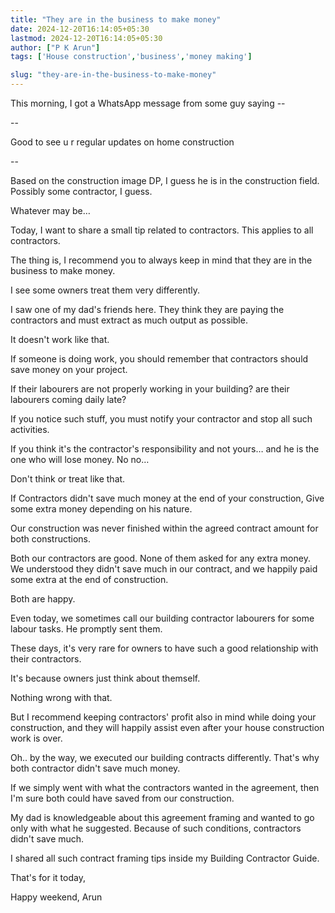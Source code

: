 ```yaml
---
title: "They are in the business to make money"
date: 2024-12-20T16:14:05+05:30
lastmod: 2024-12-20T16:14:05+05:30
author: ["P K Arun"]
tags: ['House construction','business','money making']

slug: "they-are-in-the-business-to-make-money"
---
```


This morning, I got a WhatsApp message from some guy saying --

--

Good to see u r regular updates on home construction

--

Based on the construction image DP, I guess he is in the construction field. Possibly some contractor, I guess.

Whatever may be…

Today, I want to share a small tip related to contractors. This applies to all contractors.

The thing is, I recommend you to always keep in mind that they are in the business to make money.

I see some owners treat them very differently.

I saw one of my dad's friends here. They think they are paying the contractors and must extract as much output as possible.

It doesn't work like that.

If someone is doing work, you should remember that contractors should save money on your project.

If their labourers are not properly working in your building? are their labourers coming daily late?

If you notice such stuff, you must notify your contractor and stop all such activities.

If you think it's the contractor's responsibility and not yours… and he is the one who will lose money. No no…

Don't think or treat like that.

If Contractors didn't save much money at the end of your construction, Give some extra money depending on his nature.

Our construction was never finished within the agreed contract amount for both constructions.

Both our contractors are good. None of them asked for any extra money. We understood they didn't save much in our contract, and we happily paid some extra at the end of construction.

Both are happy.

Even today, we sometimes call our building contractor labourers for some labour tasks. He promptly sent them.

These days, it's very rare for owners to have such a good relationship with their contractors.

It's because owners just think about themself.

Nothing wrong with that.

But I recommend keeping contractors' profit also in mind while doing your construction, and they will happily assist even after your house construction work is over.

Oh.. by the way, we executed our building contracts differently. That's why both contractor didn't save much money.

If we simply went with what the contractors wanted in the agreement, then I'm sure both could have saved from our construction.

My dad is knowledgeable about this agreement framing and wanted to go only with what he suggested. Because of such conditions, contractors didn't save much.

I shared all such contract framing tips inside my Building Contractor Guide.

That's for it today,

Happy weekend,
Arun